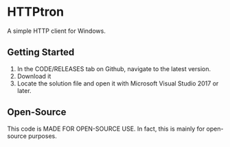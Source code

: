 # HTTPtron
A simple HTTP client for Windows.

## Getting Started
1. In the CODE/RELEASES tab on Github, navigate to the latest version.
2. Download it
3. Locate the solution file and open it with Microsoft Visual Studio 2017 or later.

## Open-Source
This code is MADE FOR OPEN-SOURCE USE. In fact, this is mainly for open-source purposes.

